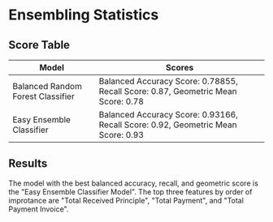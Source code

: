 # Ensembling Statistics 

## Score Table
| Model | Scores |  
| ---------------- | --------- |
| Balanced Random Forest Classifier | Balanced Accuracy Score: 0.78855, Recall Score: 0.87, Geometric Mean Score: 0.78 |
| Easy Ensemble Classifier | Balanced Accuracy Score: 0.93166, Recall Score: 0.92, Geometric Mean Score: 0.93 |


## Results 
The model with the best balanced accuracy, recall, and geometric score is the  "Easy Ensemble Classifier Model". The top three features by order of improtance are "Total Received Principle", "Total Payment", and "Total Payment Invoice".  



